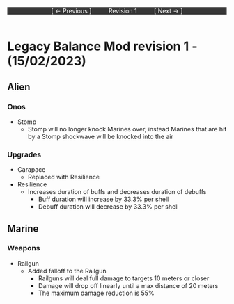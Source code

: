 <div style="width:100%;background-color:#373737;color:#FFFFFF;text-align:center">
<div style="display:inline-block;float:left;padding-left:20%">
[ <- Previous ]
</div>
<div style="display:inline-block;">
Revision 1
</div>
<div style="display:inline-block;float:right;padding-right:20%">
[ Next -> ]
</div>
</div>

<br />

# Legacy Balance Mod revision 1 - (15/02/2023)
## Alien

### Onos
* Stomp
  * Stomp will no longer knock Marines over, instead Marines that are hit by a Stomp shockwave will be knocked into the air

### Upgrades
* Carapace
  * Replaced with Resilience
* Resilience
  * Increases duration of buffs and decreases duration of debuffs
    * Buff duration will increase by 33.3% per shell
    * Debuff duration will decrease by 33.3% per shell

## Marine

### Weapons
* Railgun
  * Added falloff to the Railgun
    * Railguns will deal full damage to targets 10 meters or closer
    * Damage will drop off linearly until a max distance of 20 meters
    * The maximum damage reduction is 55%

<br/>

